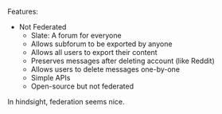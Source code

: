 Features:
- Not Federated
	- Slate: A forum for everyone
	- Allows subforum to be exported by anyone
	- Allows all users to export their content
	- Preserves messages after deleting account (like Reddit)
	- Allows users to delete messages one-by-one
	- Simple APIs
	- Open-source but not federated

In hindsight, federation seems nice.